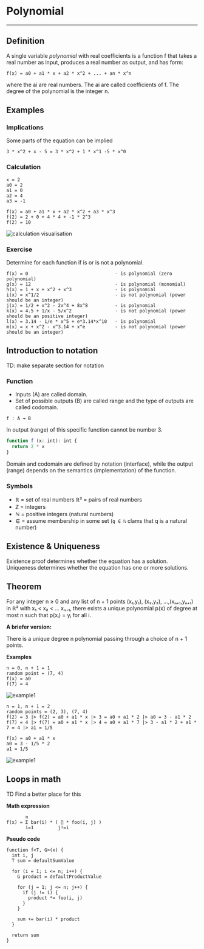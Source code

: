 # Polynomial
___

## Definition

A single variable *polynomial* with real coefficients is a function f that
takes a real number as input, produces a real number as output, and has form:

```
f(x) = a0 + a1 * x + a2 * x^2 + ... + an * x^n
```

where the ai are real numbers. The ai are called coefficients of f. The degree of the polynomial is the integer n.

## Examples

### Implications

Some parts of the equation can be implied

```
3 * x^2 + x - 5 = 3 * x^2 + 1 * x^1 -5 * x^0
```

### Calculation

```
x = 2
a0 = 2
a1 = 0
a2 = 4
a3 = -1

f(x) = a0 + a1 * x + a2 * x^2 + a3 * x^3
f(2) = 2 + 0 + 4 * 4 + -1 * 2^3
f(2) = 10
```

![calculation visualisation](calculation-visualisation.svg)

### Exercise

Determine for each function if is or is not a polynomial.

```
f(x) = 0                                - is polynomial (zero polynomial)
g(x) = 12                               - is polynomial (monomial)
h(x) = 1 + x + x^2 + x^3                - is polynomial
i(x) = x^1/2                            - is not polynomial (power should be an integer)
j(x) = 1/2 + x^2 - 2x^4 + 8x^8          - is polynomial
k(x) = 4.5 + 1/x - 5/x^2                - is not polynomial (power should be an positive integer)
l(x) = 3.14 - 1/e * x^5 + e*3.14*x^10   - is polynomial
m(x) = x + x^2 - x^3.14 + x^e           - is not polynomial (power should be an integer)
```

## Introduction to notation
TD: make separate section for notation

### Function

- Inputs (A) are called domain.
- Set of possible outputs (B) are called range and the type of outputs are called codomain.

```
f : A → B
```

In output (range) of this specific function cannot be number 3.

```ts
function f (x: int): int {
  return 2 * x
}
```

Domain and codomain are defined by notation (interface), while the output (range) depends on the semantics (implementation) of the function.

### Symbols

- ℝ = set of real numbers
  ℝ² = pairs of real numbers
- ℤ = integers
- ℕ = positive integers (natural numbers)
- ∈ = assume membership in some set (`q ∈ ℕ` clams that q is a natural number)

## Existence & Uniqueness

Existence proof determines whether the equation has a solution.
Uniqueness determines whether the equation has one or more solutions.

## Theorem

For any integer n ≥ 0 and any list of n + 1 points (x₁,y₁), (x₂,y₂), ...,(xₙ₊₁,yₙ₊₁) in ℝ² with x₁ < x₂ < ... xₙ₊₁, there
exists a unique polynomial p(x) of degree at most n such that p(xᵢ) = yᵢ for all i.

**A briefer version:**

There is a unique degree n polynomial passing through a choice of n + 1 points.

**Examples**
```
n = 0, n + 1 = 1
random point = (7, 4)
f(x) = a0
f(7) = 4
```
![example1](example-1.svg)

```
n = 1, n + 1 = 2
random points = (2, 3), (7, 4)
f(2) = 3 |> f(2) = a0 + a1 * x |> 3 = a0 + a1 * 2 |> a0 = 3 - a1 * 2
f(7) = 4 |> f(7) = a0 + a1 * x |> 4 = a0 + a1 * 7 |> 3 - a1 * 2 + a1 * 7 = 4 |> a1 = 1/5

f(x) = a0 + a1 * x
a0 = 3 - 1/5 * 2
a1 = 1/5
```
![example1](example-2.svg)

## Loops in math

TD Find a better place for this

**Math expression**
```
       n
f(x) = Σ bar(i) * ( ∏ * foo(i, j) )
       i=1         j!=i
```

**Pseudo code**
```
function f<T, G>(x) {
  int i, j
  T sum = defaultSumValue

  for (i = 1; i <= n; i++) {
    G product = defaultProductValue

    for (j = 1; j <= n; j++) {
      if (j != i) {
        product *= foo(i, j)
      }
    }

    sum += bar(i) * product
  }

  return sum
}
```
